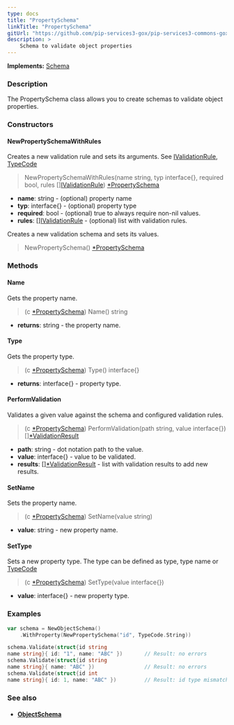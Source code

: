 ```yaml
---
type: docs
title: "PropertySchema"
linkTitle: "PropertySchema"
gitUrl: "https://github.com/pip-services3-gox/pip-services3-commons-gox"
description: >
    Schema to validate object properties
---
```


**Implements:** [Schema](../schema)

### Description

The PropertySchema class allows you to create schemas to validate object properties.

### Constructors

#### NewPropertySchemaWithRules
Creates a new validation rule and sets its arguments.
See [IValidationRule](../ivalidation_rule), [TypeCode](../../convert/type_code)

> NewPropertySchemaWithRules(name string, typ interface{}, required bool, rules [][IValidationRule](../ivalidation_rule)) [*PropertySchema]()

- **name**: string - (optional) property name
- **typ**: interface{} - (optional) property type
- **required**: bool -  (optional) true to always require non-nil values.
- **rules**: [][IValidationRule](../ivalidation_rule) - (optional) list with validation rules.

Creates a new validation schema and sets its values.

> NewPropertySchema() [*PropertySchema]()

### Methods

#### Name
Gets the property name.

> (c [*PropertySchema]()) Name() string

- **returns**: string - the property name.


#### Type
Gets the property type.

> (c [*PropertySchema]()) Type() interface{}

- **returns**: interface{} - property type.


#### PerformValidation
Validates a given value against the schema and configured validation rules.

> (c [*PropertySchema]()) PerformValidation(path string, value interface{}) [][*ValidationResult](../validation_result)

- **path**: string - dot notation path to the value.
- **value**: interface{} - value to be validated.
- **results**: [][*ValidationResult](../validation_result) - list with validation results to add new results.


#### SetName
Sets the property name.

> (c [*PropertySchema]()) SetName(value string)

- **value**: string - new property name.


#### SetType
Sets a new property type.
The type can be defined as type, type name or [TypeCode](../../convert/type_code)

> (c [*PropertySchema]()) SetType(value interface{})

- **value**: interface{} - new property type.


### Examples

```go
var schema = NewObjectSchema()
	.WithProperty(NewPropertySchema("id", TypeCode.String))

schema.Validate(struct{id string
name string}{ id: "1", name: "ABC" })       // Result: no errors
schema.Validate(struct{id string
name string}{ name: "ABC" })                // Result: no errors
schema.Validate(struct{id int
name string}{ id: 1, name: "ABC" })         // Result: id type mismatch

```

### See also
- #### [ObjectSchema](../object_schema)
